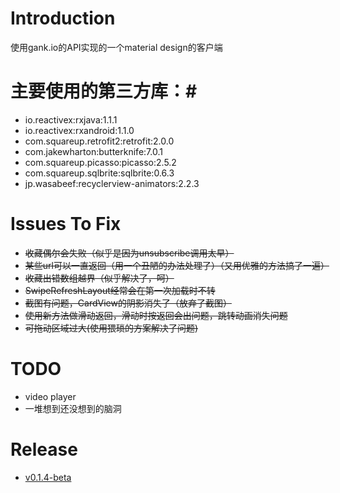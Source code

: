 # Introduction #
使用gank.io的API实现的一个material design的客户端

# 主要使用的第三方库：#
* io.reactivex:rxjava:1.1.1
* io.reactivex:rxandroid:1.1.0
* com.squareup.retrofit2:retrofit:2.0.0
* com.jakewharton:butterknife:7.0.1 
* com.squareup.picasso:picasso:2.5.2
* com.squareup.sqlbrite:sqlbrite:0.6.3
* jp.wasabeef:recyclerview-animators:2.2.3

# Issues To Fix #
* ~~收藏偶尔会失败（似乎是因为unsubscribe调用太早）~~
* ~~某些url可以一直返回（用一个丑陋的办法处理了）（又用优雅的方法搞了一遍）~~
* ~~收藏出错数组越界（似乎解决了，呵）~~
* ~~SwipeRefreshLayout经常会在第一次加载时不转~~
* ~~截图有问题，CardView的阴影消失了（放弃了截图）~~
* ~~使用新方法做滑动返回，滑动时按返回会出问题，跳转动画消失问题~~
* ~~可拖动区域过大(使用猥琐的方案解决了问题)~~

# TODO #
* video player
* 一堆想到还没想到的脑洞

# Release
* [v0.1.4-beta ](https://github.com/nestorm001/Gank.io/releases/download/v0.1.4-beta/nesto.gankio_release_v0.1.4-beta_2016-06-07_nesto.apk)
